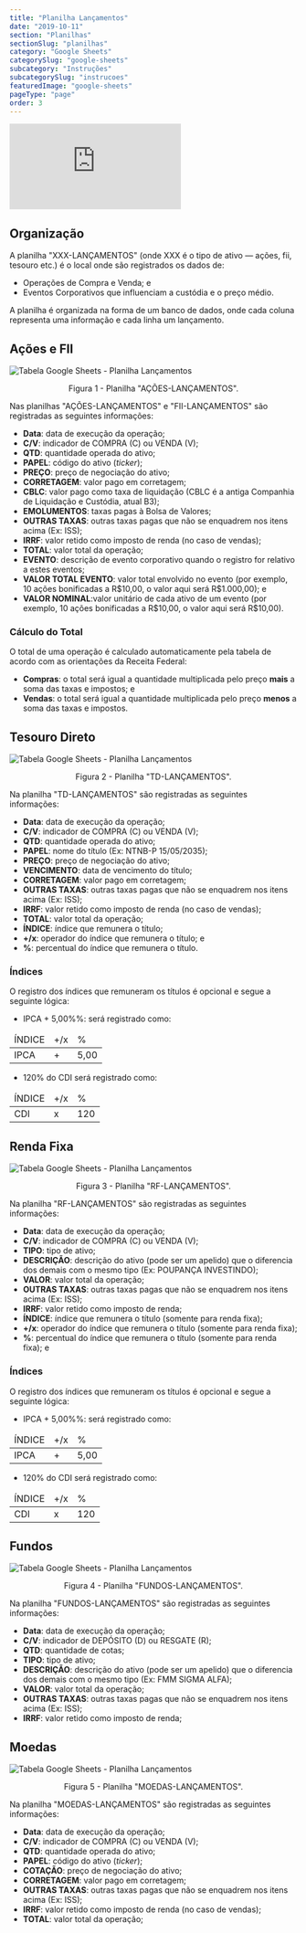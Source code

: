 ```yaml
---
title: "Planilha Lançamentos"
date: "2019-10-11"
section: "Planilhas"
sectionSlug: "planilhas"
category: "Google Sheets"
categorySlug: "google-sheets"
subcategory: "Instruções"
subcategorySlug: "instrucoes"
featuredImage: "google-sheets"
pageType: "page"
order: 3
---
```


<div class="iframe-container">
<iframe src="https://www.youtube.com/embed/wa9jisjKeB8?start=124" frameborder="0" allow="accelerometer; autoplay; encrypted-media; gyroscope; picture-in-picture" allowfullscreen></iframe>
</div>

## Organização

A planilha "XXX-LANÇAMENTOS" (onde XXX é o tipo de ativo — ações, fii, tesouro etc.) é o local onde são registrados os dados de:

- Operações de Compra e Venda; e
- Eventos Corporativos que influenciam a custódia e o preço médio.

A planilha é organizada na forma de um banco de dados, onde cada coluna representa uma informação e cada linha um lançamento.

## Ações e FII

![Tabela Google Sheets - Planilha Lançamentos](./img/planilha-lancamentos-sheets-001.jpg)

<p class="legenda" style="text-align:center">Figura 1 - Planilha "AÇÕES-LANÇAMENTOS".</p>

Nas planilhas "AÇÕES-LANÇAMENTOS" e "FII-LANÇAMENTOS" são registradas as seguintes informações:

- **Data**: data de execução da operação;
- **C/V**: indicador de COMPRA (C) ou VENDA (V);
- **QTD**: quantidade operada do ativo;
- **PAPEL**: código do ativo (*ticker*);
- **PREÇO**: preço de negociação do ativo;
- **CORRETAGEM**: valor pago em corretagem;
- **CBLC**: valor pago como taxa de liquidação (CBLC é a antiga Companhia de Liquidação e Custódia, atual B3);
- **EMOLUMENTOS**: taxas pagas à Bolsa de Valores;
- **OUTRAS TAXAS**: outras taxas pagas que não se enquadrem nos itens acima (Ex: ISS);
- **IRRF**: valor retido como imposto de renda (no caso de vendas);
- **TOTAL**: valor total da operação;
- **EVENTO**: descrição de evento corporativo quando o registro for relativo a estes eventos;
- **VALOR TOTAL EVENTO**: valor total envolvido no evento (por exemplo, 10 ações bonificadas a R\$10,00, o valor aqui será R\$1.000,00); e
- **VALOR NOMINAL**:valor unitário de cada ativo de um evento (por exemplo, 10 ações bonificadas a R\$10,00, o valor aqui será R\$10,00).

### Cálculo do Total

O total de uma operação é calculado automaticamente pela tabela de acordo com as orientações da Receita Federal:

- **Compras**: o total será igual a quantidade multiplicada pelo preço **mais** a soma das taxas e impostos; e
- **Vendas**: o total será igual a quantidade multiplicada pelo preço **menos** a soma das taxas e impostos.



## Tesouro Direto

![Tabela Google Sheets - Planilha Lançamentos](./img/planilha-lancamentos-sheets-002.jpg)

<p class="legenda" style="text-align:center">Figura 2 - Planilha "TD-LANÇAMENTOS".</p>

Na planilha "TD-LANÇAMENTOS" são registradas as seguintes informações:

- **Data**: data de execução da operação;
- **C/V**: indicador de COMPRA (C) ou VENDA (V);
- **QTD**: quantidade operada do ativo;
- **PAPEL**: nome do título (Ex: NTNB-P 15/05/2035);
- **PREÇO**: preço de negociação do ativo;
- **VENCIMENTO**: data de vencimento do título;
- **CORRETAGEM**: valor pago em corretagem;
- **OUTRAS TAXAS**: outras taxas pagas que não se enquadrem nos itens acima (Ex: ISS);
- **IRRF**: valor retido como imposto de renda (no caso de vendas);
- **TOTAL**: valor total da operação; 
- **ÍNDICE**: índice que remunera o título;
- **+/x**: operador do índice que remunera o título; e
- **%**: percentual do índice que remunera o título.

### Índices

O registro dos índices que remuneram os títulos é opcional e segue a seguinte lógica:

- IPCA + 5,00%%: será registrado como:

<table class="regularTable">
<thead>
<tr>
<td>ÍNDICE</td>
<td>+/x</td>
<td>%</td>
</tr>
</thead>
<tbody>
<tr>
<td>IPCA</td>
<td>+</td>
<td>5,00</td>
</tr>
</tbody>
</table>

- 120% do CDI será registrado como:

<table class="regularTable">
<thead>
<tr>
<td>ÍNDICE</td>
<td>+/x</td>
<td>%</td>
</tr>
</thead>
<tbody>
<tr>
<td>CDI</td>
<td>x</td>
<td>120</td>
</tr>
</tbody>
</table>

## Renda Fixa

![Tabela Google Sheets - Planilha Lançamentos](./img/planilha-lancamentos-sheets-003.jpg)

<p class="legenda" style="text-align:center">Figura 3 - Planilha "RF-LANÇAMENTOS".</p>

Na planilha "RF-LANÇAMENTOS" são registradas as seguintes informações:

- **Data**: data de execução da operação;
- **C/V**: indicador de COMPRA (C) ou VENDA (V);
- **TIPO**: tipo de ativo;
- **DESCRIÇÃO**: descrição do ativo (pode ser um apelido) que o diferencia dos demais com o mesmo tipo (Ex: POUPANÇA INVESTINDO);
- **VALOR**: valor total da operação;
- **OUTRAS TAXAS**: outras taxas pagas que não se enquadrem nos itens acima (Ex: ISS);
- **IRRF**: valor retido como imposto de renda; 
- **ÍNDICE**: índice que remunera o título (somente para renda fixa);
- **+/x**: operador do índice que remunera o título (somente para renda fixa); 
- **%**: percentual do índice que remunera o título (somente para renda fixa); e

### Índices

O registro dos índices que remuneram os títulos é opcional e segue a seguinte lógica:

- IPCA + 5,00%%: será registrado como:

<table class="regularTable">
<thead>
<tr>
<td>ÍNDICE</td>
<td>+/x</td>
<td>%</td>
</tr>
</thead>
<tbody>
<tr>
<td>IPCA</td>
<td>+</td>
<td>5,00</td>
</tr>
</tbody>
</table>

- 120% do CDI será registrado como:

<table class="regularTable">
<thead>
<tr>
<td>ÍNDICE</td>
<td>+/x</td>
<td>%</td>
</tr>
</thead>
<tbody>
<tr>
<td>CDI</td>
<td>x</td>
<td>120</td>
</tr>
</tbody>
</table>


## Fundos

![Tabela Google Sheets - Planilha Lançamentos](./img/planilha-lancamentos-sheets-004.jpg)

<p class="legenda" style="text-align:center">Figura 4 - Planilha "FUNDOS-LANÇAMENTOS".</p>

Na planilha "FUNDOS-LANÇAMENTOS" são registradas as seguintes informações:

- **Data**: data de execução da operação;
- **C/V**: indicador de DEPÓSITO (D) ou RESGATE (R);
- **QTD**: quantidade de cotas;
- **TIPO**: tipo de ativo;
- **DESCRIÇÃO**: descrição do ativo (pode ser um apelido) que o diferencia dos demais com o mesmo tipo (Ex: FMM SIGMA ALFA);
- **VALOR**: valor total da operação;
- **OUTRAS TAXAS**: outras taxas pagas que não se enquadrem nos itens acima (Ex: ISS);
- **IRRF**: valor retido como imposto de renda; 


## Moedas

![Tabela Google Sheets - Planilha Lançamentos](./img/planilha-lancamentos-sheets-005.jpg)

<p class="legenda" style="text-align:center">Figura 5 - Planilha "MOEDAS-LANÇAMENTOS".</p>

Na planilha "MOEDAS-LANÇAMENTOS" são registradas as seguintes informações:

- **Data**: data de execução da operação;
- **C/V**: indicador de COMPRA (C) ou VENDA (V);
- **QTD**: quantidade operada do ativo;
- **PAPEL**: código do ativo (*ticker*);
- **COTAÇÃO**: preço de negociação do ativo;
- **CORRETAGEM**: valor pago em corretagem;
- **OUTRAS TAXAS**: outras taxas pagas que não se enquadrem nos itens acima (Ex: ISS);
- **IRRF**: valor retido como imposto de renda (no caso de vendas);
- **TOTAL**: valor total da operação;
